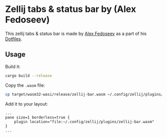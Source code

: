 # Zellij tabs & status bar by (Alex Fedoseev)

This zellij tabs & status bar is made by [Alex Fedoseev](https://github.com/alex35mil) as a part of his [Dotfiles](https://github.com/alex35mil/dotfiles).

## Usage

Build it:

```bash
cargo build --release
```

Copy the `.wasm` file:

```bash
cp target/wasm32-wasi/release/zellij-bar.wasm ~/.config/zellij/plugins/
```

Add it to your layout:

```kdl
...
pane size=1 borderless=true {
    plugin location="file:~/.config/zellij/plugins/zellij-bar.wasm"
}
...
```
